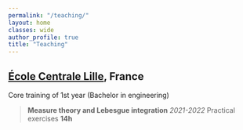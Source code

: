 ```yaml
---
permalink: "/teaching/"
layout: home
classes: wide
author_profile: true
title: "Teaching"
---
```


## [École Centrale Lille](https://centralelille.fr/), France

Core training of 1st year (Bachelor in engineering)
> **Measure theory and Lebesgue integration**   *2021-2022*
Practical exercises **14h**
